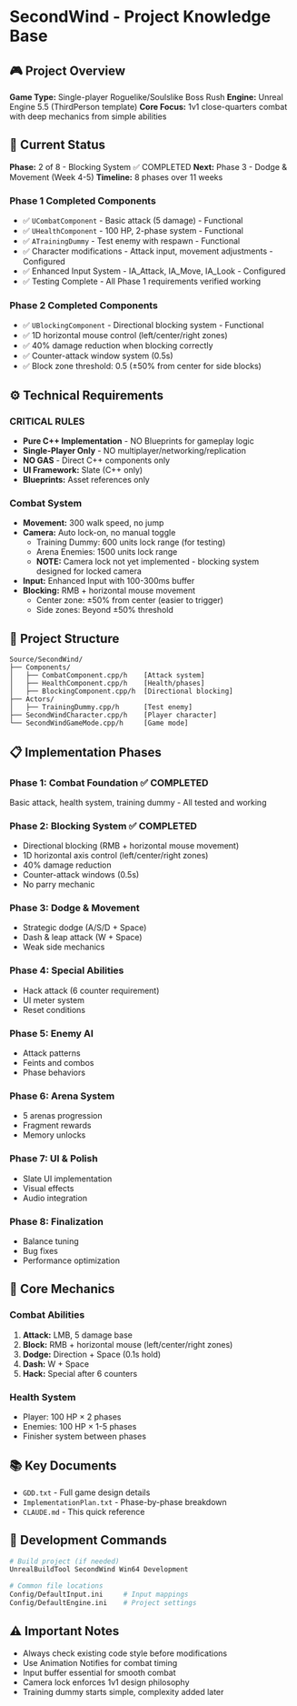 # SecondWind - Project Knowledge Base

## 🎮 Project Overview
**Game Type:** Single-player Roguelike/Soulslike Boss Rush
**Engine:** Unreal Engine 5.5 (ThirdPerson template)
**Core Focus:** 1v1 close-quarters combat with deep mechanics from simple abilities

## 📍 Current Status
**Phase:** 2 of 8 - Blocking System ✅ COMPLETED
**Next:** Phase 3 - Dodge & Movement (Week 4-5)
**Timeline:** 8 phases over 11 weeks

### Phase 1 Completed Components
- ✅ `UCombatComponent` - Basic attack (5 damage) - Functional
- ✅ `UHealthComponent` - 100 HP, 2-phase system - Functional
- ✅ `ATrainingDummy` - Test enemy with respawn - Functional
- ✅ Character modifications - Attack input, movement adjustments - Configured
- ✅ Enhanced Input System - IA_Attack, IA_Move, IA_Look - Configured
- ✅ Testing Complete - All Phase 1 requirements verified working

### Phase 2 Completed Components
- ✅ `UBlockingComponent` - Directional blocking system - Functional
- ✅ 1D horizontal mouse control (left/center/right zones)
- ✅ 40% damage reduction when blocking correctly
- ✅ Counter-attack window system (0.5s)
- ✅ Block zone threshold: 0.5 (±50% from center for side blocks)

## ⚙️ Technical Requirements

### CRITICAL RULES
- **Pure C++ Implementation** - NO Blueprints for gameplay logic
- **Single-Player Only** - NO multiplayer/networking/replication
- **NO GAS** - Direct C++ components only
- **UI Framework:** Slate (C++ only)
- **Blueprints:** Asset references only

### Combat System
- **Movement:** 300 walk speed, no jump
- **Camera:** Auto lock-on, no manual toggle
  - Training Dummy: 600 units lock range (for testing)
  - Arena Enemies: 1500 units lock range
  - **NOTE:** Camera lock not yet implemented - blocking system designed for locked camera
- **Input:** Enhanced Input with 100-300ms buffer
- **Blocking:** RMB + horizontal mouse movement
  - Center zone: ±50% from center (easier to trigger)
  - Side zones: Beyond ±50% threshold

## 📁 Project Structure
```
Source/SecondWind/
├── Components/
│   ├── CombatComponent.cpp/h    [Attack system]
│   ├── HealthComponent.cpp/h    [Health/phases]
│   ├── BlockingComponent.cpp/h  [Directional blocking]
├── Actors/
│   ├── TrainingDummy.cpp/h      [Test enemy]
├── SecondWindCharacter.cpp/h    [Player character]
└── SecondWindGameMode.cpp/h     [Game mode]
```

## 📋 Implementation Phases

### Phase 1: Combat Foundation ✅ COMPLETED
Basic attack, health system, training dummy - All tested and working

### Phase 2: Blocking System ✅ COMPLETED
- Directional blocking (RMB + horizontal mouse movement)
- 1D horizontal axis control (left/center/right zones)
- 40% damage reduction
- Counter-attack windows (0.5s)
- No parry mechanic

### Phase 3: Dodge & Movement
- Strategic dodge (A/S/D + Space)
- Dash & leap attack (W + Space)
- Weak side mechanics

### Phase 4: Special Abilities
- Hack attack (6 counter requirement)
- UI meter system
- Reset conditions

### Phase 5: Enemy AI
- Attack patterns
- Feints and combos
- Phase behaviors

### Phase 6: Arena System
- 5 arenas progression
- Fragment rewards
- Memory unlocks

### Phase 7: UI & Polish
- Slate UI implementation
- Visual effects
- Audio integration

### Phase 8: Finalization
- Balance tuning
- Bug fixes
- Performance optimization

## 🎯 Core Mechanics

### Combat Abilities
1. **Attack:** LMB, 5 damage base
2. **Block:** RMB + horizontal mouse (left/center/right zones)
3. **Dodge:** Direction + Space (0.1s hold)
4. **Dash:** W + Space
5. **Hack:** Special after 6 counters

### Health System
- Player: 100 HP × 2 phases
- Enemies: 100 HP × 1-5 phases
- Finisher system between phases

## 📚 Key Documents
- `GDD.txt` - Full game design details
- `ImplementationPlan.txt` - Phase-by-phase breakdown
- `CLAUDE.md` - This quick reference

## 🔧 Development Commands
```bash
# Build project (if needed)
UnrealBuildTool SecondWind Win64 Development

# Common file locations
Config/DefaultInput.ini     # Input mappings
Config/DefaultEngine.ini    # Project settings
```

## ⚠️ Important Notes
- Always check existing code style before modifications
- Use Animation Notifies for combat timing
- Input buffer essential for smooth combat
- Camera lock enforces 1v1 design philosophy
- Training dummy starts simple, complexity added later